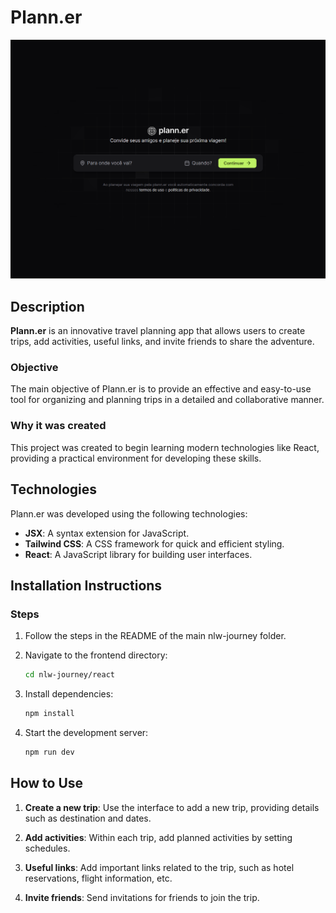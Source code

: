 # Plann.er
![banner](https://github.com/lugomio/nlw-journey/blob/master/banner.png)

## Description

**Plann.er** is an innovative travel planning app that allows users to create trips, add activities, useful links, and invite friends to share the adventure.

### Objective
The main objective of Plann.er is to provide an effective and easy-to-use tool for organizing and planning trips in a detailed and collaborative manner.

### Why it was created
This project was created to begin learning modern technologies like React, providing a practical environment for developing these skills.

## Technologies

Plann.er was developed using the following technologies:

- **JSX**: A syntax extension for JavaScript.
- **Tailwind CSS**: A CSS framework for quick and efficient styling.
- **React**: A JavaScript library for building user interfaces.

## Installation Instructions

### Steps

1. Follow the steps in the README of the main nlw-journey folder.
2. Navigate to the frontend directory:

   ```bash
   cd nlw-journey/react
   ```

3. Install dependencies:

   ```bash
   npm install
   ```

4. Start the development server:

   ```bash
   npm run dev
   ```

## How to Use

1. **Create a new trip**: Use the interface to add a new trip, providing details such as destination and dates.

2. **Add activities**: Within each trip, add planned activities by setting schedules.

3. **Useful links**: Add important links related to the trip, such as hotel reservations, flight information, etc.

4. **Invite friends**: Send invitations for friends to join the trip.